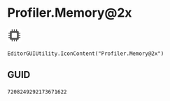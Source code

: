 # Profiler.Memory@2x
![](/img/Profiler.Memory@2x.png)

``` CSharp
EditorGUIUtility.IconContent("Profiler.Memory@2x")
```
## GUID
```
7208249292173671622
```
